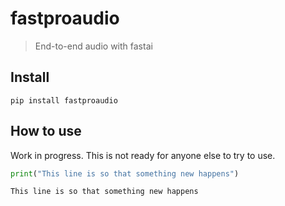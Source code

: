 # fastproaudio
> End-to-end audio with fastai


## Install

`pip install fastproaudio`

## How to use

Work in progress. This is not ready for anyone else to try to use.

```python
print("This line is so that something new happens")
```

    This line is so that something new happens

